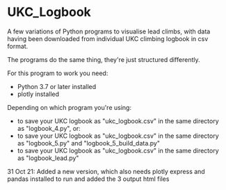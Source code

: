 # UKC_Logbook
A few variations of Python programs to visualise lead climbs, with data having been downloaded from individual UKC climbing logbook in csv format.

The programs do the same thing, they're just structured differently.  

For this program to work you need:
  - Python 3.7 or later installed 
  - plotly installed

Depending on which program you're using:
  - to save your UKC logbook as "ukc_logbook.csv" in the same directory as "logbook_4.py", or:
  - to save your UKC logbook as "ukc_logbook.csv" in the same directory as "logbook_5.py" and "logbook_5_build_data.py"
  - to save your UKC logbook as "ukc_logbook.csv" in the same directory as "logbook_lead.py"
    
31 Oct 21: Added a new version, which also needs plotly express and pandas installed to run and added the 3 output html files
